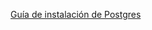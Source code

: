 [Guía de instalación de Postgres](https://www.digitalocean.com/community/tutorials/how-to-install-and-use-postgresql-on-ubuntu-20-04-es)

